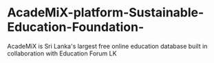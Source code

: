 # AcadeMiX-platform-Sustainable-Education-Foundation-
AcadeMiX is Sri Lanka's largest free online education database built in collaboration with Education Forum LK
